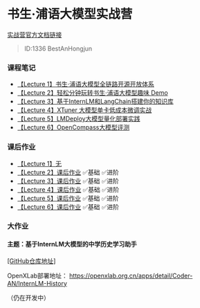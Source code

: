 # 书生·浦语大模型实战营
[实战营官方文档链接](https://github.com/InternLM/tutorial/)
> ID:1336 BestAnHongjun

### 课程笔记
* [【Lecture 1】书生·浦语大模型全链路开源开放体系](./notes/lecture_1.md)
* [【Lecture 2】轻松分钟玩转书生·浦语大模型趣味 Demo](./notes/lecture_2.md)
* [【Lecture 3】基于InternLM和LangChain搭建你的知识库](./notes/lecture_3.md)
* [【Lecture 4】XTuner 大模型单卡低成本微调实战](./notes/lecture_4.md)
* [【Lecture 5】LMDeploy大模型量化部署实践](./notes/lecture_5.md)
* [【Lecture 6】OpenCompass大模型评测](./notes/lecture_6.md)

### 课后作业
* [【Lecture 1】无](#)
* [【Lecture 2】课后作业](./homework/homework_2.md) ✅基础  ✅进阶
* [【Lecture 3】课后作业](./homework/homework_3.md) ✅基础  ✅进阶
* [【Lecture 4】课后作业](./homework/homework_4.md) ✅基础  ✅进阶
* [【Lecture 5】课后作业](./homework/homework_5.md) ✅基础  ✅进阶
* [【Lecture 6】课后作业](./homework/homework_6.md) ✅基础  ✅进阶

### 大作业

#### 主题：基于InternLM大模型的中学历史学习助手
[[GitHub仓库地址]](https://github.com/BestAnHongjun/InternLM-History)

OpenXLab部署地址：
https://openxlab.org.cn/apps/detail/Coder-AN/InternLM-History

（仍在开发中）
